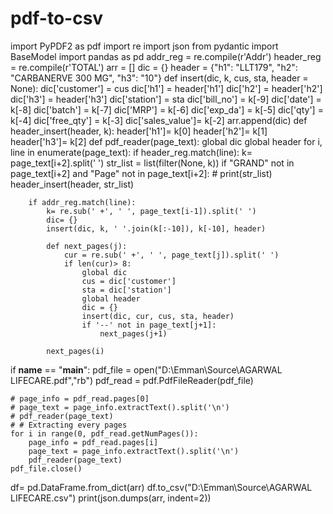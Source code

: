 # pdf-to-csv

import PyPDF2 as pdf
import re
import json
from pydantic import BaseModel
import pandas as pd
addr_reg = re.compile(r'Addr')
header_reg = re.compile(r'TOTAL')
arr = []
dic = {}
header = {"h1": "LLT179", 
          "h2": "CARBANERVE 300 MG", 
          "h3": "10"}
def insert(dic, k, cus, sta, header = None):
    dic['customer'] = cus
    dic['h1'] = header['h1']
    dic['h2'] = header['h2']
    dic['h3'] = header['h3']
    dic['station'] = sta
    dic['bill_no'] = k[-9]
    dic['date'] = k[-8]
    dic['batch'] = k[-7]
    dic['MRP'] = k[-6]
    dic['exp_da'] = k[-5]
    dic['qty'] = k[-4]
    dic['free_qty'] = k[-3]
    dic['sales_value']= k[-2]
    arr.append(dic)
def header_insert(header, k):
    header['h1']= k[0]
    header['h2']= k[1]
    header['h3']= k[2]
def pdf_reader(page_text):
    global dic 
    global header
    for i, line in enumerate(page_text):
        if header_reg.match(line):
            k= page_text[i+2].split('   ')
            str_list = list(filter(None, k))
            if "GRAND" not in page_text[i+2] and "Page" not in page_text[i+2]:
                # print(str_list)
                header_insert(header, str_list)
        
        if addr_reg.match(line):
            k= re.sub(' +', ' ', page_text[i-1]).split(' ')
            dic= {}
            insert(dic, k, ' '.join(k[:-10]), k[-10], header)
            
            def next_pages(j):
                cur = re.sub(' +', ' ', page_text[j]).split(' ')
                if len(cur)> 8:
                    global dic
                    cus = dic['customer']
                    sta = dic['station']
                    global header
                    dic = {}
                    insert(dic, cur, cus, sta, header)
                    if '--' not in page_text[j+1]:
                        next_pages(j+1)

            next_pages(i)
if __name__ == "__main__":
    pdf_file = open("D:\Emman\Source\AGARWAL LIFECARE.pdf","rb")
    pdf_read = pdf.PdfFileReader(pdf_file)
    
    # page_info = pdf_read.pages[0]
    # page_text = page_info.extractText().split('\n')
    # pdf_reader(page_text)
    # # Extracting every pages
    for i in range(0, pdf_read.getNumPages()):
        page_info = pdf_read.pages[i]
        page_text = page_info.extractText().split('\n')
        pdf_reader(page_text)
    pdf_file.close()
df= pd.DataFrame.from_dict(arr)
df.to_csv("D:\Emman\Source\AGARWAL LIFECARE.csv")
print(json.dumps(arr, indent=2))
